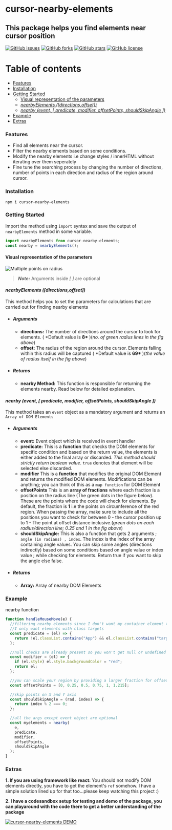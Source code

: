 # cursor-nearby-elements

## This package helps you find elements near cursor position

[![GitHub issues](https://img.shields.io/github/issues/jashgopani/cursor-nearby-elements)](https://github.com/jashgopani/cursor-nearby-elements/issues) [![GitHub forks](https://img.shields.io/github/forks/jashgopani/cursor-nearby-elements)](https://github.com/jashgopani/cursor-nearby-elements/network) [![GitHub stars](https://img.shields.io/github/stars/jashgopani/cursor-nearby-elements)](https://github.com/jashgopani/cursor-nearby-elements/stargazers) [![GitHub license](https://img.shields.io/github/license/jashgopani/cursor-nearby-elements)](https://github.com/jashgopani/cursor-nearby-elements/blob/main/LICENSE)

# Table of contents

- [Features](#features)
- [Installation](#installation)
- [Getting Started](#getting-started)
  - [Visual representation of the parameters](#visual-representation-of-the-parameters)
  - [_nearbyElements ([directions,offset])_](#nearbyelements-directionsoffset)
  - [_nearby (event, [ predicate, modifier, offsetPoints, shouldSkipAngle ])_](#nearby-event--predicate-modifier-offsetpoints-shouldskipangle-)
- [Example](#example)
- [Extras](#extras)

### Features

- Find all elements near the cursor.
- Filter the nearby elements based on some conditions.
- Modify the nearby elements i.e change styles / innerHTML without iterating over them seperately
- Fine tune the searching process by changing the number of directions, number of points in each direction and radius of the region around cursor.

### Installation

```
npm i cursor-nearby-elements
```

### Getting Started

Import the method using `import` syntax and save the output of `nearbyElements` method in some variable.

```javascript
import nearbyElements from cursor-nearby-elements;
const nearby = nearbyElements();
```

#### Visual representation of the parameters

![Multiple points on radius](https://dev-to-uploads.s3.amazonaws.com/uploads/articles/dumqs1k2xh1uuh1z9y5i.png)

> **_Note:_** Arguments inside _[ ]_ are optional

#### _nearbyElements ([directions,offset])_

This method helps you to set the parameters for calculations that are carried out for finding nearby elements

- ##### Arguments
  - **directions:** The number of directions around the cursor to look for elements. ( \*Default value is **8\*** )(_no. of green radius lines in the fig above_)
  - **offset:** The radius of the region around the cursor. Elements falling within this radius will be captured ( \*Default value is **69\*** )(_the value of radius itself in the fig above_)
- ##### Returns
  - **nearby Method:** This function is responsible for returning the elements nearby. Read below for detailed explanation.

#### _nearby (event, [ predicate, modifier, offsetPoints, shouldSkipAngle ])_

This method takes an `event` object as a mandatory argument and returns an `Array of DOM Elements`

- ##### Arguments
  - **event:** Event object which is received in event handler
  - **predicate:** This is a **function** that checks the DOM elements for specific condition and based on the return value, the elements is either added to the final array or discarded. _This method should strictly return boolean value_. `true` denotes that element will be selected else discarded.
  - **modifier** This is a **function** that modifies the original DOM Element and returns the modified DOM elements. Modifications can be anything; you can think of this as a `map function` for DOM Element
  - **offsetPoints** This is an **array of fractions** where each fraction is a position on the radius line (The green dots in the figure below). These are the points where the code will check for elements. By default, the fraction is **1** i.e the points on circumference of the red region. When passing the array, make sure to include all the positions you want to check for between 0 - the cursor position up to 1 - The point at offset distance inclusive.(_green dots on each radius/direction line; 0.25 and 1 in the fig above_)
  - **shouldSkipAngle:** This is also a function that gets 2 arguments ; `angle (in radians) , index`. The index is the index of the array containing angle values. You can skip some angles (directions indirectly) based on some conditions based on angle value or index value ; while checking for elements. Return true if you want to skip the angle else false.
- ##### Returns
  - **Array:** Array of nearby DOM Elements

### Example

nearby function

```javascript
function handleMouseMove(e) {
  //filtering nearby elements since I don't want my container element to be returned as nearby element
  //I only want elements with class targets
  const predicate = (el) => {
    return !el.classList.contains("App") && el.classList.contains("targets");
  };

  //null checks are already present so you won't get null or undefined elements
  const modifier = (el) => {
    if (el.style) el.style.backgroundColor = "red";
    return el;
  };

  //you can scale your region by providing a larger fraction for offset also
  const offsetPoints = [0, 0.25, 0.5, 0.75, 1, 1.215];

  //skip points on X and Y axis
  const shouldSkipAngle = (rad, index) => {
    return index % 2 === 0;
  };

  //all the args except event object are optional
  const myelements = nearby(
    e,
    predicate,
    modifier,
    offsetPoints,
    shouldSkipAngle
  );
}
```

### Extras

**1. If you are using framework like react:**
You should not modify DOM elements directly, you have to get the element's `ref` somehow. I have a simple solution lined up for that too...please keep watching this project :)

**2. I have a codesandbox setup for testing and demo of the package, you can playaround with the code there to get a better understanding of the package**

[![cursor-nearby-elements DEMO](https://codesandbox.io/static/img/play-codesandbox.svg)](https://codesandbox.io/s/cursor-nearby-elements-demo-36tvn?autoresize=1&fontsize=14&hidenavigation=1&theme=dark&view=preview)
